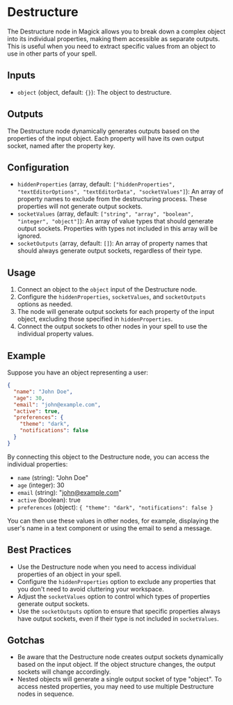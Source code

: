 # Destructure

The Destructure node in Magick allows you to break down a complex object into its individual properties, making them accessible as separate outputs. This is useful when you need to extract specific values from an object to use in other parts of your spell.

## Inputs

- `object` (object, default: `{}`): The object to destructure.

## Outputs

The Destructure node dynamically generates outputs based on the properties of the input object. Each property will have its own output socket, named after the property key.

## Configuration

- `hiddenProperties` (array, default: `["hiddenProperties", "textEditorOptions", "textEditorData", "socketValues"]`): An array of property names to exclude from the destructuring process. These properties will not generate output sockets.
- `socketValues` (array, default: `["string", "array", "boolean", "integer", "object"]`): An array of value types that should generate output sockets. Properties with types not included in this array will be ignored.
- `socketOutputs` (array, default: `[]`): An array of property names that should always generate output sockets, regardless of their type.

## Usage

1. Connect an object to the `object` input of the Destructure node.
2. Configure the `hiddenProperties`, `socketValues`, and `socketOutputs` options as needed.
3. The node will generate output sockets for each property of the input object, excluding those specified in `hiddenProperties`.
4. Connect the output sockets to other nodes in your spell to use the individual property values.

## Example

Suppose you have an object representing a user:

```json
{
  "name": "John Doe",
  "age": 30,
  "email": "john@example.com",
  "active": true,
  "preferences": {
    "theme": "dark",
    "notifications": false
  }
}
```

By connecting this object to the Destructure node, you can access the individual properties:

- `name` (string): "John Doe"
- `age` (integer): 30
- `email` (string): "john@example.com"
- `active` (boolean): true
- `preferences` (object): `{ "theme": "dark", "notifications": false }`

You can then use these values in other nodes, for example, displaying the user's name in a text component or using the email to send a message.

## Best Practices

- Use the Destructure node when you need to access individual properties of an object in your spell.
- Configure the `hiddenProperties` option to exclude any properties that you don't need to avoid cluttering your workspace.
- Adjust the `socketValues` option to control which types of properties generate output sockets.
- Use the `socketOutputs` option to ensure that specific properties always have output sockets, even if their type is not included in `socketValues`.

## Gotchas

- Be aware that the Destructure node creates output sockets dynamically based on the input object. If the object structure changes, the output sockets will change accordingly.
- Nested objects will generate a single output socket of type "object". To access nested properties, you may need to use multiple Destructure nodes in sequence.